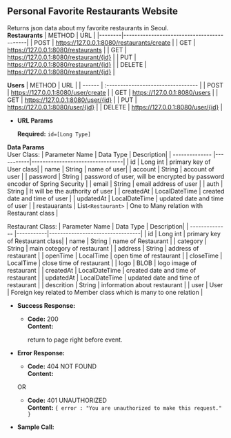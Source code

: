 **Personal Favorite Restaurants Website**
----
  Returns json data about my favorite restaurants in Seoul.
 <br>**Restaurants**
| METHOD | URL                                       |
|--------|-------------------------------------------|
| POST   | https://127.0.0.1:8080/restaurants/create |
| GET    | https://127.0.0.1:8080/restaurants        |
| GET    | https://127.0.0.1:8080/restaurant/{id}    |
| PUT    | https://127.0.0.1:8080/restaurant/{id}    |
| DELETE | https://127.0.0.1:8080/restaurant/{id}    |

**Users**
| METHOD | URL                                |
| ------ | :--------------------------------- |
| POST   | https://127.0.0.1:8080/user/create |
| GET    | https://127.0.0.1:8080/users       |
| GET    | https://127.0.0.1:8080/user/{id}   |
| PUT    | https://127.0.0.1:8080/user/{id}   |
| DELETE | https://127.0.0.1:8080/user/{id}   |


*  **URL Params**

   **Required:**
   `id=[Long Type]`

**Data Params** <br />
User Class: 
| Parameter Name | Data Type | Description| 
| -------------- |-----------|---------------------------------|
| id | Long int | primary key of User class|
| name | String | name of user|
| account | String | account of user |
| password | String | password of user, will be encrypted by password encoder of Spring Security |
| email | String | email address of user |
| auth | String | It will be the authority of user |
| createdAt | LocalDateTime | created date and time of user |
| updatedAt | LocalDateTime | updated date and time of user |
| restauarants | List`<Restaurant>` | One to Many relation with Restaurant class |

Restaurant Class: 
| Parameter Name | Data Type | Description| 
| -------------- |-----------|---------------------------------|
| id | Long int | primary key of Restaurant class|
| name | String | name of Restaurant |
| category | String | main cotegory of restaurant |
| address | String | address of restaurant |
| openTime | LocalTime | open time of restaurant |
| closeTime | LocalTime | close time of restaurant |
| logo | BLOB | logo image of restaurant |
| createdAt | LocalDateTime | created date and time of restaurant |
| updatedAt | LocalDateTime | updated date and time of restaurant |
| descrition | String | information about restaurant |
| user | User | Foreign key related to Member class which is many to one relation |






* **Success Response:**

  * **Code:** 200 <br />
    **Content:** 

	return to page right before event.
* **Error Response:**

  * **Code:** 404 NOT FOUND <br />
    **Content:** 

  OR

  * **Code:** 401 UNAUTHORIZED <br />
    **Content:** `{ error : "You are unauthorized to make this request." }`

* **Sample Call:**
